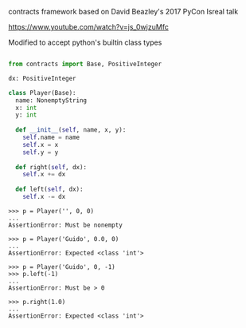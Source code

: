 contracts framework based on David Beazley's 2017 PyCon Isreal talk

https://www.youtube.com/watch?v=js_0wjzuMfc

Modified to accept python's builtin class types

```python

from contracts import Base, PositiveInteger

dx: PositiveInteger

class Player(Base):
  name: NonemptyString
  x: int
  y: int
  
  def __init__(self, name, x, y):
    self.name = name
    self.x = x
    self.y = y
   
  def right(self, dx):
    self.x += dx
  
  def left(self, dx):
    self.x -= dx

```

```
>>> p = Player('', 0, 0)
...
AssertionError: Must be nonempty

>>> p = Player('Guido', 0.0, 0)
...
AssertionError: Expected <class 'int'>

>>> p = Player('Guido', 0, -1)
>>> p.left(-1)
...
AssertionError: Must be > 0

>>> p.right(1.0)
...
AssertionError: Expected <class 'int'>
```
